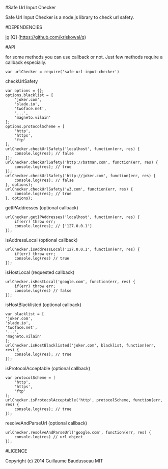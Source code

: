 #Safe Url Input Checker

Safe Url Input Checker is a node.js library to check url safety.

#DEPENDENCIES

[ip](https://github.com/indutny/node-ip) 
[Q] (https://github.com/kriskowal/q)

#API

for some methods you can use callback or not. Just few methods require a callback especially.

	var urlChecker = require('safe-url-input-checker')

checkUrlSafety

	var options = {};
	options.blacklist = [
		'joker.com',
		'slade.io',
		'twoface.net',
		'...',
		'magneto.vilain'
	];
	options.protocolScheme = [
		'http',
		'https',
		'ftp'
	];
	urlChecker.checkUrlSafety('localhost', function(err, res) {
		console.log(res); // false
	});
	urlChecker.checkUrlSafety('http://batman.com', function(err, res) {
		console.log(res); // true
	});
	urlChecker.checkUrlSafety('http://joker.com', function(err, res) {
		console.log(res); // false
	}, options);
	urlChecker.checkUrlSafety('w3.com', function(err, res) {
		console.log(res); // true
	}, options);

getIPAddresses (optional callback)

	urlChecker.getIPAddresses('localhost', function(err, res) {
		if(err) throw err;
		console.log(res); // ['127.0.0.1']
	});

isAddressLocal (optional callback)

	urlChecker.isAddressLocal('127.0.0.1', function(err, res) {
		if(err) throw err;
		console.log(res) // true
	});

isHostLocal (requested callback)

	urlChecker.isHostLocal('google.com', function(err, res) {
		if(err) throw err;
		console.log(res) // false
	});

isHostBlacklisted (optional callback)

	var blacklist = [
	'joker.com',
	'slade.io',
	'twoface.net',
	'...',
	'magneto.vilain'
	];
	urlChecker.isHostBlacklisted('joker.com', blacklist, function(err, res) {
		console.log(res); // true
	});

isProtocolAcceptable (optional callback)

	var protocolScheme = [
		'http',
		'https',
		'ftp'
	];
	urlChecker.isProtocolAcceptable('http', protocolScheme, function(err, res) {
		console.log(res); // true
	});

resolveAndParseUrl (optional callback)

	urlChecker.resolveAndParseUrl('google.com', function(err, res) {
		console.log(res) // url object
	});

#LICENCE

Copyright (c) 2014 Guillaume Baudusseau
MIT
